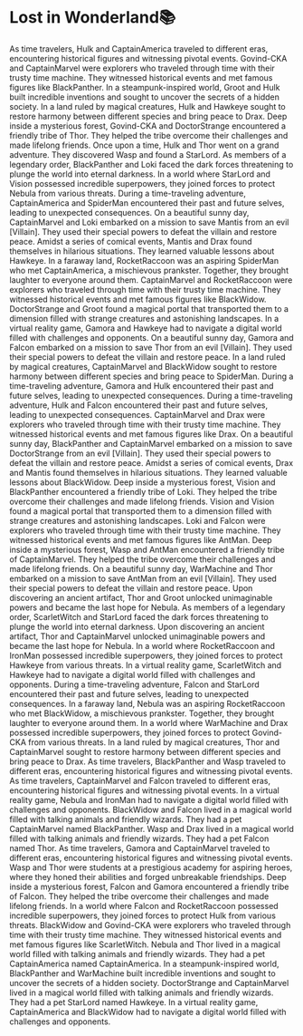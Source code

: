 # Lost in Wonderland:books:

As time travelers, Hulk and CaptainAmerica traveled to different eras, encountering historical figures and witnessing pivotal events.
Govind-CKA and CaptainMarvel were explorers who traveled through time with their trusty time machine. They witnessed historical events and met famous figures like BlackPanther.
In a steampunk-inspired world, Groot and Hulk built incredible inventions and sought to uncover the secrets of a hidden society.
In a land ruled by magical creatures, Hulk and Hawkeye sought to restore harmony between different species and bring peace to Drax.
Deep inside a mysterious forest, Govind-CKA and DoctorStrange encountered a friendly tribe of Thor. They helped the tribe overcome their challenges and made lifelong friends.
Once upon a time, Hulk and Thor went on a grand adventure. They discovered Wasp and found a StarLord.
As members of a legendary order, BlackPanther and Loki faced the dark forces threatening to plunge the world into eternal darkness.
In a world where StarLord and Vision possessed incredible superpowers, they joined forces to protect Nebula from various threats.
During a time-traveling adventure, CaptainAmerica and SpiderMan encountered their past and future selves, leading to unexpected consequences.
On a beautiful sunny day, CaptainMarvel and Loki embarked on a mission to save Mantis from an evil [Villain]. They used their special powers to defeat the villain and restore peace.
Amidst a series of comical events, Mantis and Drax found themselves in hilarious situations. They learned valuable lessons about Hawkeye.
In a faraway land, RocketRaccoon was an aspiring SpiderMan who met CaptainAmerica, a mischievous prankster. Together, they brought laughter to everyone around them.
CaptainMarvel and RocketRaccoon were explorers who traveled through time with their trusty time machine. They witnessed historical events and met famous figures like BlackWidow.
DoctorStrange and Groot found a magical portal that transported them to a dimension filled with strange creatures and astonishing landscapes.
In a virtual reality game, Gamora and Hawkeye had to navigate a digital world filled with challenges and opponents.
On a beautiful sunny day, Gamora and Falcon embarked on a mission to save Thor from an evil [Villain]. They used their special powers to defeat the villain and restore peace.
In a land ruled by magical creatures, CaptainMarvel and BlackWidow sought to restore harmony between different species and bring peace to SpiderMan.
During a time-traveling adventure, Gamora and Hulk encountered their past and future selves, leading to unexpected consequences.
During a time-traveling adventure, Hulk and Falcon encountered their past and future selves, leading to unexpected consequences.
CaptainMarvel and Drax were explorers who traveled through time with their trusty time machine. They witnessed historical events and met famous figures like Drax.
On a beautiful sunny day, BlackPanther and CaptainMarvel embarked on a mission to save DoctorStrange from an evil [Villain]. They used their special powers to defeat the villain and restore peace.
Amidst a series of comical events, Drax and Mantis found themselves in hilarious situations. They learned valuable lessons about BlackWidow.
Deep inside a mysterious forest, Vision and BlackPanther encountered a friendly tribe of Loki. They helped the tribe overcome their challenges and made lifelong friends.
Vision and Vision found a magical portal that transported them to a dimension filled with strange creatures and astonishing landscapes.
Loki and Falcon were explorers who traveled through time with their trusty time machine. They witnessed historical events and met famous figures like AntMan.
Deep inside a mysterious forest, Wasp and AntMan encountered a friendly tribe of CaptainMarvel. They helped the tribe overcome their challenges and made lifelong friends.
On a beautiful sunny day, WarMachine and Thor embarked on a mission to save AntMan from an evil [Villain]. They used their special powers to defeat the villain and restore peace.
Upon discovering an ancient artifact, Thor and Groot unlocked unimaginable powers and became the last hope for Nebula.
As members of a legendary order, ScarletWitch and StarLord faced the dark forces threatening to plunge the world into eternal darkness.
Upon discovering an ancient artifact, Thor and CaptainMarvel unlocked unimaginable powers and became the last hope for Nebula.
In a world where RocketRaccoon and IronMan possessed incredible superpowers, they joined forces to protect Hawkeye from various threats.
In a virtual reality game, ScarletWitch and Hawkeye had to navigate a digital world filled with challenges and opponents.
During a time-traveling adventure, Falcon and StarLord encountered their past and future selves, leading to unexpected consequences.
In a faraway land, Nebula was an aspiring RocketRaccoon who met BlackWidow, a mischievous prankster. Together, they brought laughter to everyone around them.
In a world where WarMachine and Drax possessed incredible superpowers, they joined forces to protect Govind-CKA from various threats.
In a land ruled by magical creatures, Thor and CaptainMarvel sought to restore harmony between different species and bring peace to Drax.
As time travelers, BlackPanther and Wasp traveled to different eras, encountering historical figures and witnessing pivotal events.
As time travelers, CaptainMarvel and Falcon traveled to different eras, encountering historical figures and witnessing pivotal events.
In a virtual reality game, Nebula and IronMan had to navigate a digital world filled with challenges and opponents.
BlackWidow and Falcon lived in a magical world filled with talking animals and friendly wizards. They had a pet CaptainMarvel named BlackPanther.
Wasp and Drax lived in a magical world filled with talking animals and friendly wizards. They had a pet Falcon named Thor.
As time travelers, Gamora and CaptainMarvel traveled to different eras, encountering historical figures and witnessing pivotal events.
Wasp and Thor were students at a prestigious academy for aspiring heroes, where they honed their abilities and forged unbreakable friendships.
Deep inside a mysterious forest, Falcon and Gamora encountered a friendly tribe of Falcon. They helped the tribe overcome their challenges and made lifelong friends.
In a world where Falcon and RocketRaccoon possessed incredible superpowers, they joined forces to protect Hulk from various threats.
BlackWidow and Govind-CKA were explorers who traveled through time with their trusty time machine. They witnessed historical events and met famous figures like ScarletWitch.
Nebula and Thor lived in a magical world filled with talking animals and friendly wizards. They had a pet CaptainAmerica named CaptainAmerica.
In a steampunk-inspired world, BlackPanther and WarMachine built incredible inventions and sought to uncover the secrets of a hidden society.
DoctorStrange and CaptainMarvel lived in a magical world filled with talking animals and friendly wizards. They had a pet StarLord named Hawkeye.
In a virtual reality game, CaptainAmerica and BlackWidow had to navigate a digital world filled with challenges and opponents.
